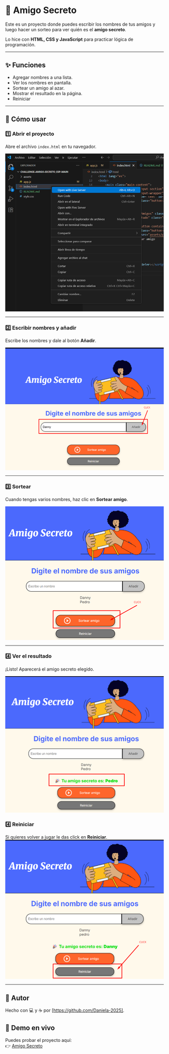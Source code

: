 # 🎁 Amigo Secreto

Este es un proyecto donde puedes escribir los nombres de tus amigos y luego hacer un sorteo para ver quién es el **amigo secreto**.  

Lo hice con **HTML, CSS y JavaScript** para practicar lógica de programación.  

---

## ✨ Funciones
- Agregar nombres a una lista.
- Ver los nombres en pantalla.
- Sortear un amigo al azar.
- Mostrar el resultado en la página.
- Reiniciar 
---

## 🚀 Cómo usar

### 1️⃣ Abrir el proyecto
Abre el archivo `index.html` en tu navegador.  

![Abrir index](assets/abrir-navegador.png)

---

### 2️⃣ Escribir nombres y añadir
Escribe los nombres y dale al botón **Añadir**.  

![Añadir nombres](assets/PONER-NOMBRE.png)

---

### 3️⃣ Sortear
Cuando tengas varios nombres, haz clic en **Sortear amigo**.  

![Sortear amigo](assets/SORTEAR-AMIGO.png)

---

### 4️⃣ Ver el resultado
¡Listo! Aparecerá el amigo secreto elegido.  

![Resultado sorteo](assets/CHALLENGE.png)

### 4️⃣ Reiniciar
Si quieres volver a jugar le das click en **Reiniciar**.  
![Reiniciar](assets/REINICIAR.png)

---

## 👤 Autor
Hecho con 💻 y ☕ por [https://github.com/Daniela-2025].

## 🚀 Demo en vivo
Puedes probar el proyecto aquí:  
👉 [Amigo Secreto](https://daniela-2025.github.io/amigo-secreto/)

